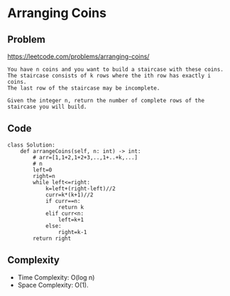 # Arranging Coins
## Problem
https://leetcode.com/problems/arranging-coins/
```
You have n coins and you want to build a staircase with these coins. The staircase consists of k rows where the ith row has exactly i coins.
The last row of the staircase may be incomplete.

Given the integer n, return the number of complete rows of the staircase you will build.
```
## Code
```
class Solution:
    def arrangeCoins(self, n: int) -> int:
        # arr=[1,1+2,1+2+3,..,1+..+k,...]
        # n
        left=0
        right=n
        while left<=right:
            k=left+(right-left)//2
            curr=k*(k+1)//2
            if curr==n:
                return k
            elif curr<n:
                left=k+1
            else:
                right=k-1
        return right
```
## Complexity
- Time Complexity: O(log n)
- Space Complexity: O(1).
